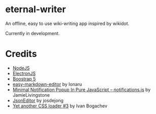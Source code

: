# eternal-writer

An offline, easy to use wiki-writing app inspired by wikidot.

Currently in development.

# Credits
* [NodeJS](https://nodejs.org/en/)
* [ElectronJS](https://www.electronjs.org/)
* [Boostrap 5](https://getbootstrap.com/)
* [easy-markdown-editor](https://github.com/Ionaru/easy-markdown-editor#:~:text=EasyMDE%20allows%20users%20who%20may,%2C%20links%20are%20underlined%2C%20etc.) by Ionaru
* [Minimal Notification Popup In Pure JavaScript – notifications.js](https://www.cssscript.com/minimal-notification-popup-pure-javascript/) by JamieLivingstone
* [JsonEditor](https://github.com/josdejong/jsoneditor/tree/master) by josdejong
* [Yet another CSS loader #3](https://codepen.io/sfi0zy/pen/NWbyVMv) by Ivan Bogachev
